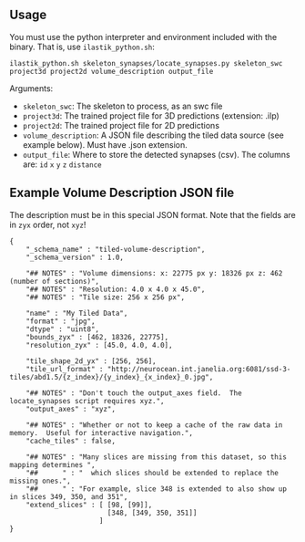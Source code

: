 Usage
-----
You must use the python interpreter and environment included with the binary. That is, use `ilastik_python.sh`:

    ilastik_python.sh skeleton_synapses/locate_synapses.py skeleton_swc project3d project2d volume_description output_file

Arguments:

- `skeleton_swc`: The skeleton to process, as an swc file
- `project3d`: The trained project file for 3D predictions (extension: .ilp)
- `project2d`: The trained project file for 2D predictions
- `volume_description`: A JSON file describing the tiled data source (see example below).  Must have .json extension.
- `output_file`: Where to store the detected synapses (csv).  The columns are: `id` `x` `y` `z` `distance`

Example Volume Description JSON file
-------------------------------------

The description must be in this special JSON format.  Note that the fields are in `zyx` order, not `xyz`!

    {
        "_schema_name" : "tiled-volume-description",
        "_schema_version" : 1.0,
    
        "## NOTES" : "Volume dimensions: x: 22775 px y: 18326 px z: 462 (number of sections)",
        "## NOTES" : "Resolution: 4.0 x 4.0 x 45.0",
        "## NOTES" : "Tile size: 256 x 256 px",
    
        "name" : "My Tiled Data",
        "format" : "jpg",
        "dtype" : "uint8",
        "bounds_zyx" : [462, 18326, 22775],    
        "resolution_zyx" : [45.0, 4.0, 4.0],
    
        "tile_shape_2d_yx" : [256, 256],
        "tile_url_format" : "http://neurocean.int.janelia.org:6081/ssd-3-tiles/abd1.5/{z_index}/{y_index}_{x_index}_0.jpg",
        
        "## NOTES" : "Don't touch the output_axes field.  The locate_synapses script requires xyz.",
        "output_axes" : "xyz",
        
        "## NOTES" : "Whether or not to keep a cache of the raw data in memory.  Useful for interactive navigation.",
        "cache_tiles" : false,
    
        "## NOTES" : "Many slices are missing from this dataset, so this mapping determines ",
        "##      " : "  which slices should be extended to replace the missing ones.",
        "##      " : "For example, slice 348 is extended to also show up in slices 349, 350, and 351",
        "extend_slices" : [ [98, [99]],
                            [348, [349, 350, 351]]
                          ]
    }
